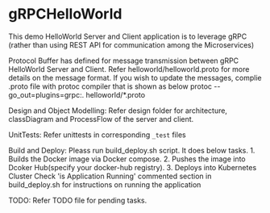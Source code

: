 # gRPCHelloWorld
This demo HelloWorld Server and Client application is to leverage gRPC (rather than using REST API for communication among the Microservices)

Protocol Buffer has defined for message transmission between gRPC HelloWorld Server and Client.
Refer helloworld/helloworld.proto for more details on the message format.
If you wish to update the messages, complie .proto file with protoc compiler that is shown as below
    protoc --go_out=plugins=grpc:. helloworld/*.proto

Design and Object Modelling:
    Refer design folder for architecture, classDiagram and ProcessFlow of the server and client.

UnitTests:
    Refer unittests in corresponding `_test` files

Build and Deploy:
    Pleass run build_deploy.sh script. It does below tasks.
        1. Builds the Docker image via Docker compose.
        2. Pushes the image into Dcoker Hub(specify your docker-hub registry).
        3. Deploys into Kubernetes Cluster
Check 'is Application Running' commented section in build_deploy.sh for instructions on running the application

TODO:
    Refer TODO file for pending tasks.
